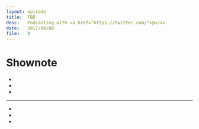 ```yaml
---
layout: episode
title:  TBD
desc:   Podcasting with <a href="https://twitter.com/">@</a>.
date:   2017/00/00
file:   0
---
```


# Shownote

- []()
- []()
- []()

-----------

- []()
- []()
- []()
